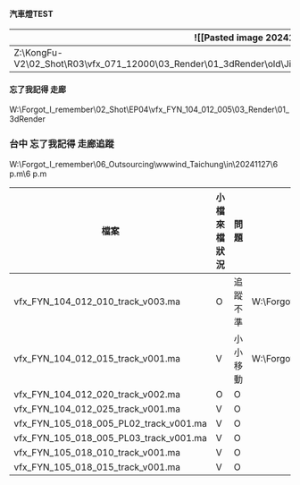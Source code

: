 
#### 汽車燈TEST

| ![[Pasted image 20241204114254.png]]                                                                                     |     |
| ------------------------------------------------------------------------------------------------------------------------ | --- |
| Z:\KongFu-V2\02_Shot\R03\vfx_071_12000\03_Render\01_3dRender\old\Jiewen_test\Precomp\vfx_071_12000_Precomp_test_v003.mov |     |


#### 忘了我記得 走廊
W:\Forgot_I_remember\02_Shot\EP04\vfx_FYN_104_012_005\03_Render\01_3dRender


### 台中 忘了我記得 走廊追蹤
W:\Forgot_I_remember\06_Outsourcing\wwwind_Taichung\in\20241127\6 p.m\6 p.m


| 檔案                                     | 小檔來檔狀況 | 問題   | 路徑                                                                                                                             |
| -------------------------------------- | ------ | ---- | ------------------------------------------------------------------------------------------------------------------------------ |
| vfx_FYN_104_012_010_track_v003.ma      | O      | 追蹤不準 | W:\Forgot_I_remember\02_Shot\EP04\vfx_FYN_104_012_010\01_3D\Track\03_Check\241204\vfx_FYN_104_012_010_Track_Incorrect_v002.mov |
| vfx_FYN_104_012_015_track_v001.ma      | V      | 小小移動 | W:\Forgot_I_remember\02_Shot\EP04\vfx_FYN_104_012_015\01_3D\Track\03_Check\241204\vfx_FYN_104_012_015_Track_v001               |
| vfx_FYN_104_012_020_track_v002.ma      | O      | O    |                                                                                                                                |
| vfx_FYN_104_012_025_track_v001.ma      | V      | O    |                                                                                                                                |
| vfx_FYN_105_018_005_PL02_track_v001.ma | V      | O    |                                                                                                                                |
| vfx_FYN_105_018_005_PL03_track_v001.ma | V      | O    |                                                                                                                                |
| vfx_FYN_105_018_010_track_v001.ma      | V      | O    |                                                                                                                                |
| vfx_FYN_105_018_015_track_v001.ma      | V      | O    |                                                                                                                                |
